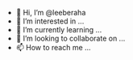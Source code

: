 - 👋 Hi, I’m @leeberaha
- 👀 I’m interested in ...
- 🌱 I’m currently learning ...
- 💞️ I’m looking to collaborate on ...
- 📫 How to reach me ...

<!---
leeberaha/leeberaha is a ✨ special ✨ repository because its `README.md` (this file) appears on your GitHub profile.
You can click the Preview link to take a look at your changes.
--->
